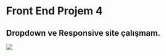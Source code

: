 # Front End Projem 4

## Dropdown ve Responsive site çalışmam.

![](https://github.com/ademgencer/dropdown-responsive/blob/master/Dropdown-ve-Responsive.gif)

